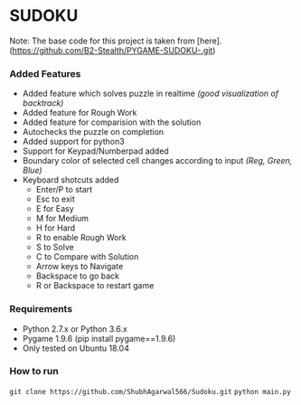 # SUDOKU
Note: The base code for this project is taken from [here].(https://github.com/B2-Stealth/PYGAME-SUDOKU-.git) 

### Added Features
* Added feature which solves puzzle in realtime _(good visualization of backtrack)_
* Added feature for Rough Work
* Added feature for comparision with the solution
* Autochecks the puzzle on completion
* Added support for python3
* Support for Keypad/Numberpad added
* Boundary color of selected cell changes according to input _(Reg, Green, Blue)_
* Keyboard shotcuts added
	* Enter/P to start
	* Esc to exit
	* E for Easy
	* M for Medium
	* H for Hard
	* R to enable Rough Work
	* S to Solve
	* C to Compare with Solution
	* Arrow keys to Navigate
	* Backspace to go back
	* R or Backspace to restart game

### Requirements
* Python 2.7.x  or Python 3.6.x
* Pygame 1.9.6 (pip install pygame==1.9.6)
* Only tested on Ubuntu 18.04

### How to run
`git clone https://github.com/ShubhAgarwal566/Sudoku.git`
`python main.py`